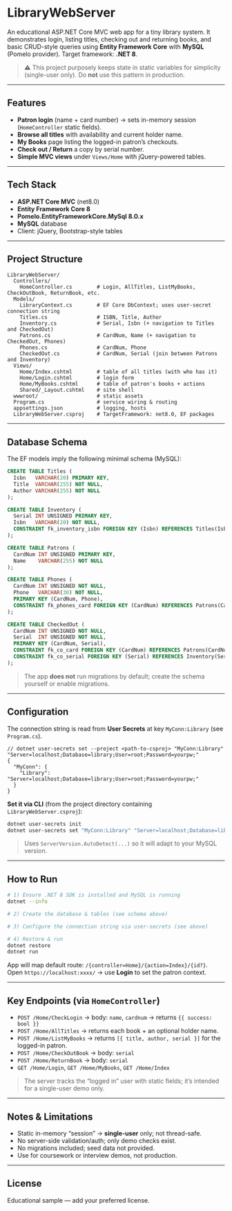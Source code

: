 # LibraryWebServer

An educational ASP.NET Core MVC web app for a tiny library system. It demonstrates login, listing titles, checking out and returning books, and basic CRUD-style queries using **Entity Framework Core** with **MySQL** (Pomelo provider). Target framework: **.NET 8**.

> ⚠️ This project purposely keeps state in static variables for simplicity (single-user only). Do **not** use this pattern in production.

---

## Features

- **Patron login** (name + card number) → sets in-memory session (`HomeController` static fields).
- **Browse all titles** with availability and current holder name.
- **My Books** page listing the logged-in patron’s checkouts.
- **Check out / Return** a copy by serial number.
- **Simple MVC views** under `Views/Home` with jQuery-powered tables.

---

## Tech Stack

- **ASP.NET Core MVC** (net8.0)
- **Entity Framework Core 8**
- **Pomelo.EntityFrameworkCore.MySql 8.0.x**
- **MySQL** database
- Client: jQuery, Bootstrap-style tables

---

## Project Structure

```
LibraryWebServer/
  Controllers/
    HomeController.cs        # Login, AllTitles, ListMyBooks, CheckOutBook, ReturnBook, etc.
  Models/
    LibraryContext.cs        # EF Core DbContext; uses user-secret connection string
    Titles.cs                # ISBN, Title, Author
    Inventory.cs             # Serial, Isbn (+ navigation to Titles and CheckedOut)
    Patrons.cs               # CardNum, Name (+ navigation to CheckedOut, Phones)
    Phones.cs                # CardNum, Phone
    CheckedOut.cs            # CardNum, Serial (join between Patrons and Inventory)
  Views/
    Home/Index.cshtml        # table of all titles (with who has it)
    Home/Login.cshtml        # login form
    Home/MyBooks.cshtml      # table of patron's books + actions
    Shared/_Layout.cshtml    # site shell
  wwwroot/                   # static assets
  Program.cs                 # service wiring & routing
  appsettings.json           # logging, hosts
  LibraryWebServer.csproj    # TargetFramework: net8.0, EF packages
```

---

## Database Schema

The EF models imply the following minimal schema (MySQL):

```sql
CREATE TABLE Titles (
  Isbn   VARCHAR(20) PRIMARY KEY,
  Title  VARCHAR(255) NOT NULL,
  Author VARCHAR(255) NOT NULL
);

CREATE TABLE Inventory (
  Serial INT UNSIGNED PRIMARY KEY,
  Isbn   VARCHAR(20) NOT NULL,
  CONSTRAINT fk_inventory_isbn FOREIGN KEY (Isbn) REFERENCES Titles(Isbn)
);

CREATE TABLE Patrons (
  CardNum INT UNSIGNED PRIMARY KEY,
  Name    VARCHAR(255) NOT NULL
);

CREATE TABLE Phones (
  CardNum INT UNSIGNED NOT NULL,
  Phone   VARCHAR(30) NOT NULL,
  PRIMARY KEY (CardNum, Phone),
  CONSTRAINT fk_phones_card FOREIGN KEY (CardNum) REFERENCES Patrons(CardNum)
);

CREATE TABLE CheckedOut (
  CardNum INT UNSIGNED NOT NULL,
  Serial  INT UNSIGNED NOT NULL,
  PRIMARY KEY (CardNum, Serial),
  CONSTRAINT fk_co_card FOREIGN KEY (CardNum) REFERENCES Patrons(CardNum),
  CONSTRAINT fk_co_serial FOREIGN KEY (Serial) REFERENCES Inventory(Serial)
);
```

> The app **does not** run migrations by default; create the schema yourself or enable migrations.

---

## Configuration

The connection string is read from **User Secrets** at key `MyConn:Library` (see `Program.cs`).

```jsonc
// dotnet user-secrets set --project <path-to-csproj> "MyConn:Library" "Server=localhost;Database=library;User=root;Password=yourpw;"
{
  "MyConn": {
    "Library": "Server=localhost;Database=library;User=root;Password=yourpw;"
  }
}
```

**Set it via CLI** (from the project directory containing `LibraryWebServer.csproj`):
```bash
dotnet user-secrets init
dotnet user-secrets set "MyConn:Library" "Server=localhost;Database=library;User=root;Password=yourpw;TreatTinyAsBoolean=true;"
```

> Uses `ServerVersion.AutoDetect(...)` so it will adapt to your MySQL version.

---

## How to Run

```bash
# 1) Ensure .NET 8 SDK is installed and MySQL is running
dotnet --info

# 2) Create the database & tables (see schema above)

# 3) Configure the connection string via user-secrets (see above)

# 4) Restore & run
dotnet restore
dotnet run
```

App will map default route: `/{controller=Home}/{action=Index}/{id?}`.  
Open `https://localhost:xxxx/` → use **Login** to set the patron context.

---

## Key Endpoints (via `HomeController`)

- `POST /Home/CheckLogin` → body: `name`, `cardnum` → returns `{{ success: bool }}`
- `POST /Home/AllTitles` → returns each book + an optional holder name.
- `POST /Home/ListMyBooks` → returns `[{ title, author, serial }]` for the logged-in patron.
- `POST /Home/CheckOutBook` → body: `serial`
- `POST /Home/ReturnBook` → body: `serial`
- `GET /Home/Login`, `GET /Home/MyBooks`, `GET /Home/Index`

> The server tracks the “logged in” user with static fields; it’s intended for a single-user demo only.

---

## Notes & Limitations

- Static in-memory “session” → **single-user** only; not thread-safe.
- No server-side validation/auth; only demo checks exist.
- No migrations included; seed data not provided.
- Use for coursework or interview demos, not production.

---

## License

Educational sample — add your preferred license.
